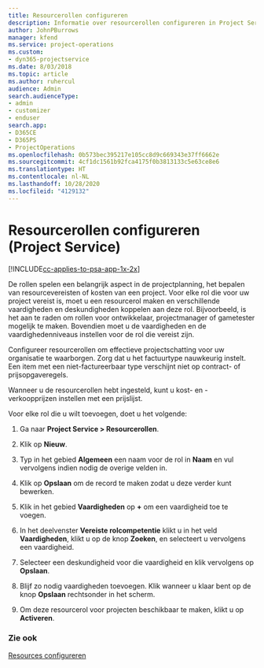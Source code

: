 ```yaml
---
title: Resourcerollen configureren
description: Informatie over resourcerollen configureren in Project Service
author: JohnPBurrows
manager: kfend
ms.service: project-operations
ms.custom:
- dyn365-projectservice
ms.date: 8/03/2018
ms.topic: article
ms.author: ruhercul
audience: Admin
search.audienceType:
- admin
- customizer
- enduser
search.app:
- D365CE
- D365PS
- ProjectOperations
ms.openlocfilehash: 0b573bec395217e105cc8d9c669343e37ff6662e
ms.sourcegitcommit: 4cf1dc1561b92fca4175f0b3813133c5e63ce8e6
ms.translationtype: HT
ms.contentlocale: nl-NL
ms.lasthandoff: 10/28/2020
ms.locfileid: "4129132"
---
```

# <a name="configure-resource-roles-project-service"></a>Resourcerollen configureren (Project Service)

[!INCLUDE[cc-applies-to-psa-app-1x-2x](../includes/cc-applies-to-psa-app-1x-2x.md)]

De rollen spelen een belangrijk aspect in de projectplanning, het bepalen van resourcevereisten of kosten van een project. Voor elke rol die voor uw project vereist is, moet u een resourcerol maken en verschillende vaardigheden en deskundigheden koppelen aan deze rol. Bijvoorbeeld, is het aan te raden om rollen voor ontwikkelaar, projectmanager of gametester mogelijk te maken. Bovendien moet u de vaardigheden en de vaardighedenniveaus instellen voor de rol die vereist zijn.  
  
 Configureer resourcerollen om effectieve projectschatting voor uw organisatie te waarborgen.  Zorg dat u het factuurtype nauwkeurig instelt. Een item met een niet-factureerbaar type verschijnt niet op contract- of prijsopgaveregels.  
  
 Wanneer u de resourcerollen hebt ingesteld, kunt u kost- en -verkoopprijzen instellen met een prijslijst.  
  
 Voor elke rol die u wilt toevoegen, doet u het volgende:  
  
1.  Ga naar **Project Service > Resourcerollen**.  
  
2.  Klik op **Nieuw**.  
  
3.  Typ in het gebied **Algemeen** een naam voor de rol in **Naam** en vul vervolgens indien nodig de overige velden in.  
  
4.  Klik op **Opslaan** om de record te maken zodat u deze verder kunt bewerken.  
  
5.  Klik in het gebied **Vaardigheden** op **+** om een vaardigheid toe te voegen.  
  
6.  In het deelvenster **Vereiste rolcompetentie** klikt u in het veld **Vaardigheden**, klikt u op de knop **Zoeken**, en selecteert u vervolgens een vaardigheid.  
  
7.  Selecteer een deskundigheid voor die vaardigheid en klik vervolgens op **Opslaan**.  
  
8.  Blijf zo nodig vaardigheden toevoegen. Klik wanneer u klaar bent op de knop **Opslaan** rechtsonder in het scherm.  
  
9. Om deze resourcerol voor projecten beschikbaar te maken, klikt u op **Activeren**.  
  
### <a name="see-also"></a>Zie ook  
 [Resources configureren](../psa/set-up-resources.md)

